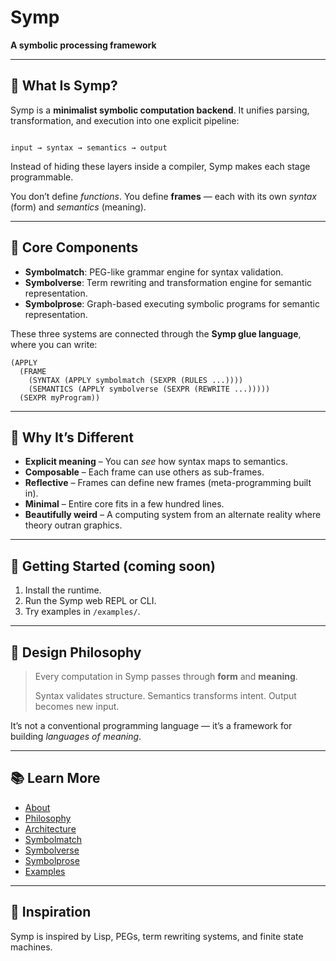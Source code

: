 # Symp

**A symbolic processing framework**

---

## 🧩 What Is Symp?

Symp is a **minimalist symbolic computation backend**. It unifies parsing, transformation, and execution into one explicit pipeline:

```

input → syntax → semantics → output

````

Instead of hiding these layers inside a compiler, Symp makes each stage programmable.

You don’t define *functions*. You define **frames** — each with its own *syntax* (form) and *semantics* (meaning).

---

## 🧠 Core Components

- **Symbolmatch**: PEG-like grammar engine for syntax validation.
- **Symbolverse**: Term rewriting and transformation engine for semantic representation.
- **Symbolprose**: Graph-based executing symbolic programs for semantic representation.

These three systems are connected through the **Symp glue language**, where you can write:

```
(APPLY
  (FRAME
    (SYNTAX (APPLY symbolmatch (SEXPR (RULES ...))))
    (SEMANTICS (APPLY symbolverse (SEXPR (REWRITE ...)))))
  (SEXPR myProgram))
````

---

## 🔮 Why It’s Different

* **Explicit meaning** – You can *see* how syntax maps to semantics.
* **Composable** – Each frame can use others as sub-frames.
* **Reflective** – Frames can define new frames (meta-programming built in).
* **Minimal** – Entire core fits in a few hundred lines.
* **Beautifully weird** – A computing system from an alternate reality where theory outran graphics.

---

## 🚀 Getting Started (coming soon)

1. Install the runtime.
2. Run the Symp web REPL or CLI.
3. Try examples in `/examples/`.

---

## 🧬 Design Philosophy

> Every computation in Symp passes through **form** and **meaning**.
>
> Syntax validates structure.
> Semantics transforms intent.
> Output becomes new input.

It’s not a conventional programming language — it’s a framework for building *languages of meaning*.

---

## 📚 Learn More

* [About](docs/about.md)
* [Philosophy](docs/philosophy.md)
* [Architecture](docs/architecture.md)
* [Symbolmatch](docs/symbolmatch.md)
* [Symbolverse](docs/symbolverse.md)
* [Symbolprose](docs/symbolprose.md)
* [Examples](docs/examples.md)

---

## 🖤 Inspiration

Symp is inspired by Lisp, PEGs, term rewriting systems, and finite state machines.


